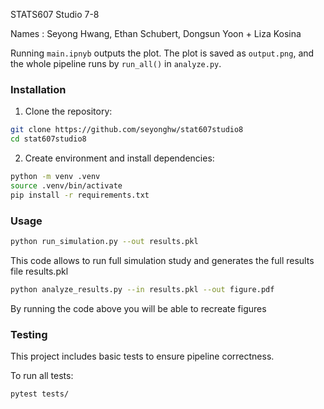 STATS607 Studio 7-8

Names : Seyong Hwang, Ethan Schubert, Dongsun Yoon + Liza Kosina

Running `main.ipnyb` outputs the plot.
The plot is saved as `output.png`, and the whole pipeline runs by `run_all()` in `analyze.py`.


### Installation
1. Clone the repository:
```bash
git clone https://github.com/seyonghw/stat607studio8
cd stat607studio8
```
2. Create environment and install dependencies:
```bash
python -m venv .venv
source .venv/bin/activate
pip install -r requirements.txt
```

### Usage
```bash
python run_simulation.py --out results.pkl    
```
This code allows to run full simulation study and generates the full results file results.pkl

```bash
python analyze_results.py --in results.pkl --out figure.pdf        
```
By running the code above you will be able to recreate figures 

### Testing

This project includes basic tests to ensure pipeline correctness.

To run all tests:
```bash
pytest tests/
```